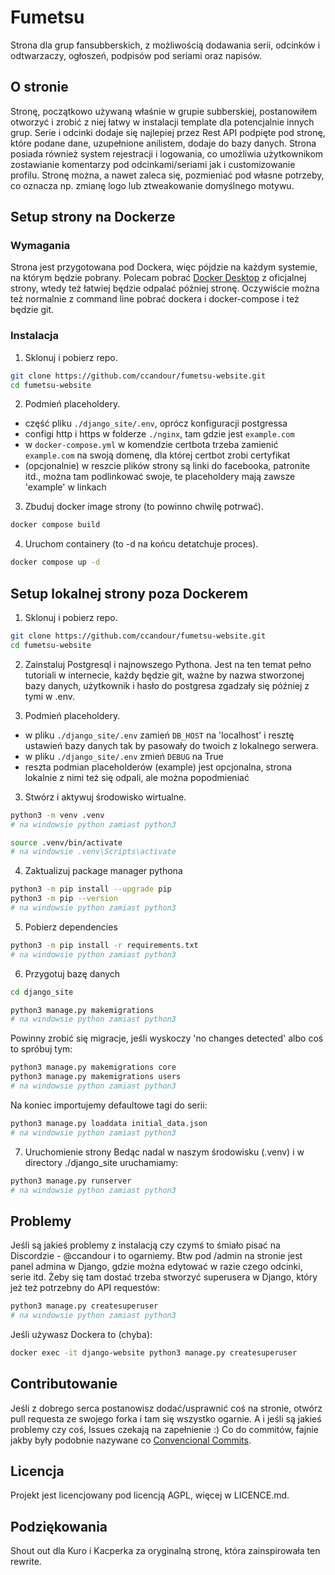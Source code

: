 # Fumetsu

Strona dla grup fansubberskich, z możliwością dodawania serii, odcinków i odtwarzaczy, ogłoszeń, podpisów pod seriami oraz napisów.

## O stronie

Stronę, początkowo używaną właśnie w grupie subberskiej, postanowiłem otworzyć i zrobić z niej łatwy w instalacji template dla potencjalnie innych grup.
Serie i odcinki dodaje się najlepiej przez Rest API podpięte pod stronę, które podane dane, uzupełnione anilistem, dodaje do bazy danych.
Strona posiada również system rejestracji i logowania, co umożliwia użytkownikom zostawianie komentarzy pod odcinkami/seriami jak i customizowanie profilu.
Stronę można, a nawet zaleca się, pozmieniać pod własne potrzeby, co oznacza np. zmianę logo lub ztweakowanie domyślnego motywu. 

## Setup strony na Dockerze

### Wymagania

Strona jest przygotowana pod Dockera, więc pójdzie na każdym systemie, na którym będzie pobrany.
Polecam pobrać [Docker Desktop](https://docs.docker.com/compose/install/) z oficjalnej strony, wtedy też łatwiej będzie odpalać później stronę.
Oczywiście można też normalnie z command line pobrać dockera i docker-compose i też będzie git.

### Instalacja

1. Sklonuj i pobierz repo.

```bash
git clone https://github.com/ccandour/fumetsu-website.git
cd fumetsu-website
```

2. Podmień placeholdery.

- część pliku `./django_site/.env`, oprócz konfiguracji postgressa
- configi http i https w folderze `./nginx`, tam gdzie jest `example.com`
- w `docker-compose.yml` w komendzie certbota trzeba zamienić `example.com` na swoją domenę, dla której certbot zrobi certyfikat
- (opcjonalnie) w reszcie plików strony są linki do facebooka, patronite itd., można tam podlinkować swoje, te placeholdery mają zawsze 'example' w linkach

3. Zbuduj docker image strony (to powinno chwilę potrwać).

```bash
docker compose build
```

4. Uruchom containery (to -d na końcu detatchuje proces).

```bash
docker compose up -d
```

## Setup lokalnej strony poza Dockerem

1. Sklonuj i pobierz repo.

```bash
git clone https://github.com/ccandour/fumetsu-website.git
cd fumetsu-website
```
2. Zainstaluj Postgresql i najnowszego Pythona.
Jest na ten temat pełno tutoriali w internecie, każdy będzie git,
ważne by nazwa stworzonej bazy danych, użytkownik i hasło do postgresa zgadzały się później z tymi w .env.

   
2. Podmień placeholdery.

- w pliku `./django_site/.env` zamień `DB_HOST` na 'localhost' i resztę ustawień bazy danych tak by pasowały do twoich z lokalnego serwera.
- w pliku `./django_site/.env` zmień `DEBUG` na True
- reszta podmian placeholderów (example) jest opcjonalna, strona lokalnie z nimi też się odpali, ale można popodmieniać

3. Stwórz i aktywuj środowisko wirtualne.

```bash
python3 -m venv .venv
# na windowsie python zamiast python3
```
```bash
source .venv/bin/activate
# na windowsie .venv\Scripts\activate
```

4. Zaktualizuj package manager pythona

```bash
python3 -m pip install --upgrade pip
python3 -m pip --version
# na windowsie python zamiast python3
```

5. Pobierz dependencies

```bash
python3 -m pip install -r requirements.txt
# na windowsie python zamiast python3
```

6. Przygotuj bazę danych

```bash
cd django_site
```
```bash
python3 manage.py makemigrations
# na windowsie python zamiast python3
```
Powinny zrobić się migracje, jeśli wyskoczy 'no changes detected' albo coś to spróbuj tym:
```bash
python3 manage.py makemigrations core
python3 manage.py makemigrations users
# na windowsie python zamiast python3
```

Na koniec importujemy defaultowe tagi do serii:
```bash
python3 manage.py loaddata initial_data.json
# na windowsie python zamiast python3
```

7. Uruchomienie strony
Bedąc nadal w naszym środowisku (.venv) i w directory ./django_site uruchamiamy:
```bash
python3 manage.py runserver
# na windowsie python zamiast python3
```

## Problemy

Jeśli są jakieś problemy z instalacją czy czymś to śmiało pisać na Discordzie - @ccandour i to ogarniemy.
Btw pod /admin na stronie jest panel admina w Django, gdzie można edytować w razie czego odcinki, serie itd.
Żeby się tam dostać trzeba stworzyć superusera w Django, który jeż też potrzebny do API requestów:
```bash
python3 manage.py createsuperuser
# na windowsie python zamiast python3
```
Jeśli używasz Dockera to (chyba):
```bash
docker exec -it django-website python3 manage.py createsuperuser
```

## Contributowanie

Jeśli z dobrego serca postanowisz dodać/usprawnić coś na stronie, 
otwórz pull requesta ze swojego forka i tam się wszystko ogarnie.
A i jeśli są jakieś problemy czy coś, Issues czekają na zapełnienie :)
Co do commitów, fajnie jakby były podobnie nazywane co [Convencional Commits](https://www.conventionalcommits.org/en/v1.0.0/).

## Licencja

Projekt jest licencjowany pod licencją AGPL, więcej w LICENCE.md.

## Podziękowania

Shout out dla Kuro i Kacperka za oryginalną stronę, która zainspirowała ten rewrite.
